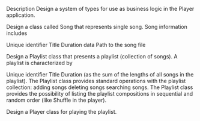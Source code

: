 Description
Design a system of types for use as business logic in the Player application.

Design a class called Song that represents single song. Song information includes

Unique identifier
Title
Duration data
Path to the song file


Design a Playlist class that presents a playlist (collection of songs). A playlist is characterized by

Unique identifier
Title
Duration (as the sum of the lengths of all songs in the playlist).
The Playlist class provides standard operations with the playlist collection:
adding songs
deleting songs
searching songs.
The Playlist class provides the possibility of listing the playlist compositions in sequential and random order (like Shuffle in the player).


Design a Player class for playing the playlist.
